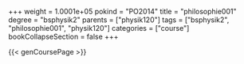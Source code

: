 +++
weight = 1.0001e+05
pokind = "PO2014"
title = "philosophie001"
degree = "bsphysik2"
parents = ["physik120"]
tags = ["bsphysik2", "philosophie001", "physik120"]
categories = ["course"]
bookCollapseSection = false
+++

{{< genCoursePage >}}
